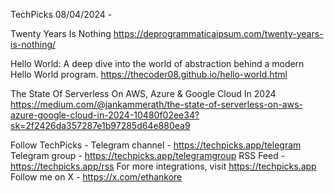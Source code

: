 TechPicks 08/04/2024 -

Twenty Years Is Nothing
https://deprogrammaticaipsum.com/twenty-years-is-nothing/

Hello World: A deep dive into the world of abstraction behind a modern Hello World program.
https://thecoder08.github.io/hello-world.html

The State Of Serverless On AWS, Azure & Google Cloud In 2024
https://medium.com/@jankammerath/the-state-of-serverless-on-aws-azure-google-cloud-in-2024-10480f02ee34?sk=2f2426da357287e1b97285d64e880ea9

Follow TechPicks -
Telegram channel - https://techpicks.app/telegram
Telegram group - https://techpicks.app/telegramgroup
RSS Feed - https://techpicks.app/rss
For more integrations, visit https://techpicks.app
Follow me on X - https://x.com/ethankore